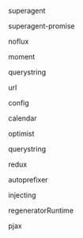 superagent

superagent-promise

noflux

moment

querystring

url

config

calendar

optimist

querystring

redux

autoprefixer

injecting

regeneratorRuntime

pjax